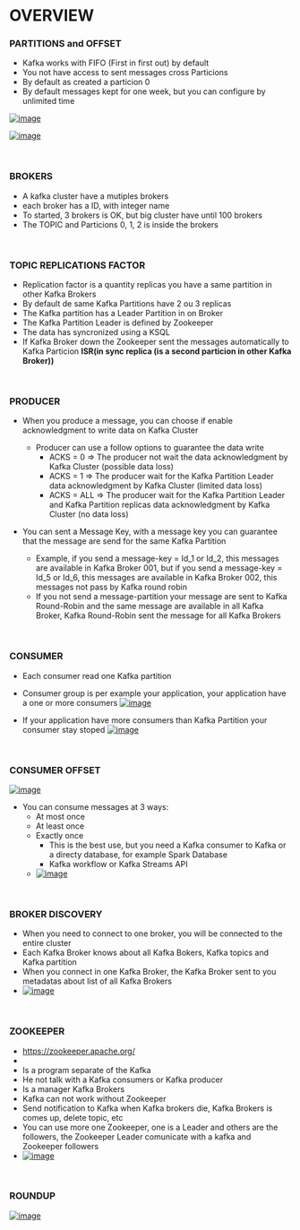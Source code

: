 # OVERVIEW

### PARTITIONS and OFFSET

- Kafka works with FIFO (First in first out) by default
- You not have access to sent messages cross Particions 
- By default as created a particion 0
- By default messages kept for one week, but you can configure by unlimited time

[![image](https://www.linkpicture.com/q/03FEDE34-93EC-46C4-845C-9778989B7AA6.png.jpg)](https://www.linkpicture.com/view.php?img=LPic62121b01e4835639921783)

[![image](https://www.linkpicture.com/q/ADAF5035-808D-499D-99BF-1B05434851BA.png.jpg)](https://www.linkpicture.com/view.php?img=LPic62121b01e4835639921783)

<br>

### BROKERS

- A kafka cluster have a mutiples brokers
- each broker has a ID, with integer name
- To started, 3 brokers is OK, but big cluster have until 100 brokers
- The TOPIC and Particions 0, 1, 2 is inside the brokers

<br>

### TOPIC REPLICATIONS FACTOR

- Replication factor is a quantity replicas you have a same partition in other Kafka Brokers
- By default de same Kafka Partitions have 2 ou 3 replicas
- The Kafka partition has a Leader Partition in on Broker
- The Kafka Partition Leader is defined by Zookeeper
- The data has syncronized using a KSQL
- If Kafka Broker down the Zookeeper sent the messages automatically to Kafka Particion **ISR(in sync replica (is a second particion in other Kafka Broker))**

<br>

### PRODUCER
- When you produce a message, you can choose if enable acknowledgment to write data on Kafka Cluster
  - Producer can use a follow options to guarantee the data write
    - ACKS = 0    => The producer not wait the data acknowledgment by Kafka Cluster (possible data loss)
    - ACKS = 1    => The producer wait for the Kafka Partition Leader data acknowledgment by Kafka Cluster (limited data loss)
    - ACKS = ALL  => The producer wait for the Kafka Partition Leader and Kafka Partition replicas data acknowledgment by Kafka Cluster (no data loss)     

- You can sent a Message Key, with a message key you can guarantee that the message are send for the same Kafka Partition
  - Example, if you send a message-key = Id_1 or Id_2, this messages are available in Kafka Broker 001, but if you send a message-key = Id_5 or Id_6, this messages are available in Kafka Broker 002, this messages not pass by Kafka round robin
  - If you not send a message-partition your message are sent to Kafka Round-Robin and the same message are available in all Kafka Broker, Kafka Round-Robin sent the message for all Kafka Brokers 

<br>

### CONSUMER
- Each consumer read one Kafka partition
- Consumer group is per example your application, your application have a one or more consumers 
[![image](https://www.oreilly.com/library/view/kafka-the-definitive/9781491936153/assets/ktdg_04in05.png)](https://www.oreilly.com/library/view/kafka-the-definitive/9781491936153/assets/ktdg_04in05.png)

- If your application have more consumers than Kafka Partition your consumer stay stoped
[![image](https://www.fatalerrors.org/images/blog/a0989ce8eda8a0349fa1d5bf12cb8bd6.jpg)](https://www.fatalerrors.org/images/blog/a0989ce8eda8a0349fa1d5bf12cb8bd6.jpg)

<br>

### CONSUMER OFFSET
[![image](https://ibm-cloud-architecture.github.io/refarch-eda/static/75701f1ef05216ee0b2dab14e2541f68/3cbba/consumer-groups.png)](https://ibm-cloud-architecture.github.io/refarch-eda/static/75701f1ef05216ee0b2dab14e2541f68/3cbba/consumer-groups.png)

- You can consume messages at 3 ways:
  - At most once
  - At least once
  - Exactly once
    - This is the best use, but you need a Kafka consumer to Kafka or a directy database, for example Spark Database
    - Kafka workflow or Kafka Streams API
  - [![image](https://www.singlestore.com/images/cms/blog-posts/img_blog_post_image_exactly-once-semantics-with-apache-kafka_1.jpg )](https://www.singlestore.com/images/cms/blog-posts/img_blog_post_image_exactly-once-semantics-with-apache-kafka_1.jpg )


<br>

### BROKER DISCOVERY
- When you need to connect to one broker, you will be connected to the entire cluster
- Each Kafka Broker knows about all Kafka Bokers, Kafka topics and Kafka partition
- When you connect in one Kafka Broker, the Kafka Broker sent to you metadatas about list of all Kafka Brokers
- [![image](https://miro.medium.com/max/1400/0*lsDlitjrCj7pzglr)](https://miro.medium.com/max/1400/0*lsDlitjrCj7pzglr)

<br>

### ZOOKEEPER
- https://zookeeper.apache.org/
- 
- Is a program separate of the Kafka
- He not talk with a Kafka consumers or Kafka producer
- Is a manager Kafka Brokers
- Kafka can not work without Zookeeper 
- Send notification to Kafka when Kafka brokers die, Kafka Brokers is comes up, delete topic, etc
- You can use more one Zookeeper, one is a Leader and others are the followers, the Zookeeper Leader comunicate with a kafka and Zookeeper followers
- [![image](https://ibm-cloud-architecture.github.io/refarch-eda/static/a87e9bc7cc0449b738232ac658865d92/2faef/kafka-hl-view.png)](https://ibm-cloud-architecture.github.io/refarch-eda/static/a87e9bc7cc0449b738232ac658865d92/2faef/kafka-hl-view.png)

<br>

### ROUNDUP
[![image](https://3.bp.blogspot.com/-zZXSxoZiG_Y/XHv3FYooSAI/AAAAAAAAAJs/57t1wWC9lGMmeBFTIiNvtH9GWegsl5oAACLcBGAs/s1600/Screen%2BShot%2B2019-03-03%2Bat%2B8.46.41%2BAM.png)](https://3.bp.blogspot.com/-zZXSxoZiG_Y/XHv3FYooSAI/AAAAAAAAAJs/57t1wWC9lGMmeBFTIiNvtH9GWegsl5oAACLcBGAs/s1600/Screen%2BShot%2B2019-03-03%2Bat%2B8.46.41%2BAM.png)

